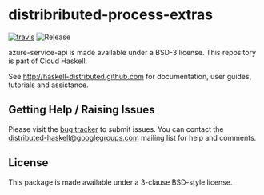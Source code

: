# distribributed-process-extras
[![travis](https://secure.travis-ci.org/haskell-distributed/distributed-process-extras.png)](http://travis-ci.org/haskell-distributed/distributed-process-extras)
![Release](https://img.shields.io/hackage/v/distributed-process-extras.svg)

azure-service-api is made available under a BSD-3 license.
This repository is part of Cloud Haskell.

See http://haskell-distributed.github.com for documentation, user guides,
tutorials and assistance.

## Getting Help / Raising Issues

Please visit the [bug tracker](https://github.com/haskell-distributed/distributed-process-extras/issues) to submit issues. You can contact the distributed-haskell@googlegroups.com mailing list for help and comments.

## License

This package is made available under a 3-clause BSD-style license.
